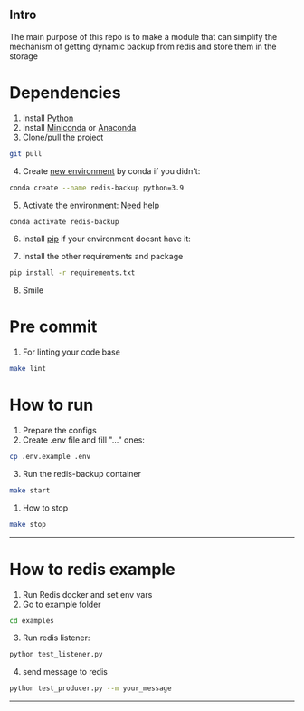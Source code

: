 ## Intro

The main purpose of this repo is to make a module that can simplify the mechanism of getting dynamic backup from redis and store them in the storage

# Dependencies
1. Install [Python](https://www.python.org/downloads/)
2. Install [Miniconda](https://docs.conda.io/en/latest/miniconda.html) or [Anaconda](https://www.anaconda.com/products/individual)
3. Clone/pull the project
```sh
git pull
```
4. Create [new environment](https://docs.conda.io/projects/conda/en/latest/user-guide/tasks/manage-environments.html) by conda if you didn't:
```sh
conda create --name redis-backup python=3.9
```
5. Activate the environment: [Need help](https://docs.conda.io/projects/conda/en/latest/user-guide/tasks/manage-environments.html#activating-an-environment)
```sh
conda activate redis-backup
```
6. Install [pip](https://pip.pypa.io/en/stable/installation/) if your environment doesnt have it:

7. Install the other requirements and package
```sh
pip install -r requirements.txt
```
8. Smile

# Pre commit
1. For linting your code base
```sh
make lint
```

# How to run
1. Prepare the configs
2. Create .env file and fill "..." ones:
```sh
cp .env.example .env
```
3. Run the redis-backup container
```sh
make start
```
1. How to stop
```sh
make stop
```
---

# How to redis example
1. Run Redis docker and set env vars
2. Go to example folder
```sh
cd examples
```
3. Run redis listener:
```sh
python test_listener.py
```
4. send message to redis
```sh
python test_producer.py --m your_message
```
---